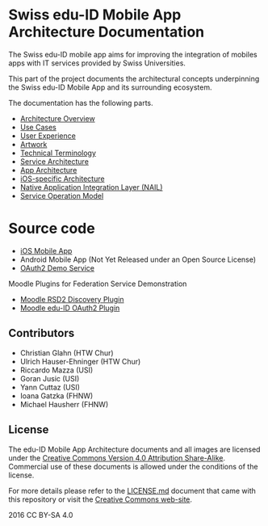 # Swiss edu-ID Mobile App Architecture Documentation

The Swiss edu-ID mobile app aims for improving the integration of mobiles apps with IT services provided by Swiss Universities.

This part of the project documents the architectural concepts underpinning the Swiss edu-ID Mobile App and its surrounding ecosystem.

The documentation has the following parts.
* [Architecture Overview](00-overview.md)
* [Use Cases](01-use-cases.md)
* [User Experience](02-user-experience.md)
* [Artwork](03-artwork.md)
* [Technical Terminology](10-terminology.md)
* [Service Architecture](20-service-architecture.md)
* [App Architecture](30-app-architecture.md)
* [iOS-specific Architecture](32-ios-architecture.md)
* [Native Application Integration Layer (NAIL)](40-nail-api.md)
* [Service Operation Model](50-operational-model.md)

# Source code

* [iOS Mobile App](https://github.com/BLC-HTWChur/eduid-app-ios)
* Android Mobile App (Not Yet Released under an Open Source License)
* [OAuth2 Demo Service](https://github.com/BLC-HTWChur/eduid-coreservice)

Moodle Plugins for Federation Service Demonstration

* [Moodle RSD2 Discovery Plugin](https://github.com/arael/moodle_rsd)
* [Moodle edu-ID OAuth2 Plugin](https://github.com/BLC-HTWChur/moodle_eduid)


## Contributors

* Christian Glahn (HTW Chur)
* Ulrich Hauser-Ehninger (HTW Chur)
* Riccardo Mazza (USI)
* Goran Jusic (USI)
* Yann Cuttaz (USI)
* Ioana Gatzka (FHNW)
* Michael Hausherr (FHNW)

## License

The edu-ID Mobile App Architecture documents and all images are licensed under the [Creative Commons Version 4.0 Attribution Share-Alike](LICENSE.md). Commercial use of these documents is allowed under the conditions of the license.

For more details please refer to the [LICENSE.md](LICENSE.md) document that came with this repository or visit the [Creative Commons web-site](https://creativecommons.org/licenses/by-sa/4.0/).

2016 CC BY-SA 4.0


